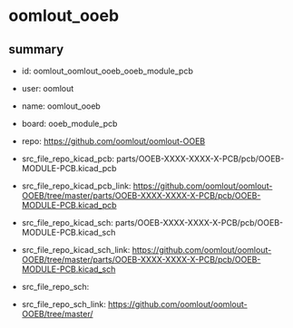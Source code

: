 # oomlout_ooeb
 
## summary 
* id: oomlout_oomlout_ooeb_ooeb_module_pcb
* user: oomlout
* name: oomlout_ooeb
* board: ooeb_module_pcb
* repo: https://github.com/oomlout/oomlout-OOEB
* src_file_repo_kicad_pcb: parts/OOEB-XXXX-XXXX-X-PCB/pcb/OOEB-MODULE-PCB.kicad_pcb
* src_file_repo_kicad_pcb_link: https://github.com/oomlout/oomlout-OOEB/tree/master/parts/OOEB-XXXX-XXXX-X-PCB/pcb/OOEB-MODULE-PCB.kicad_pcb
* src_file_repo_kicad_sch: parts/OOEB-XXXX-XXXX-X-PCB/pcb/OOEB-MODULE-PCB.kicad_sch
* src_file_repo_kicad_sch_link: https://github.com/oomlout/oomlout-OOEB/tree/master/parts/OOEB-XXXX-XXXX-X-PCB/pcb/OOEB-MODULE-PCB.kicad_sch

* src_file_repo_sch: 
* src_file_repo_sch_link: https://github.com/oomlout/oomlout-OOEB/tree/master/







